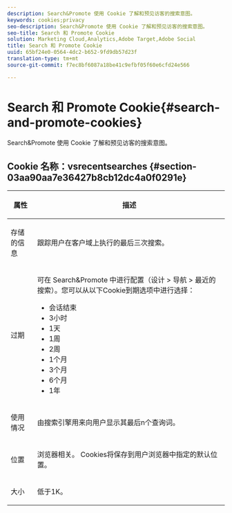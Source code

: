 ```yaml
---
description: Search&Promote 使用 Cookie 了解和预见访客的搜索意图。
keywords: cookies;privacy
seo-description: Search&Promote 使用 Cookie 了解和预见访客的搜索意图。
seo-title: Search 和 Promote Cookie
solution: Marketing Cloud,Analytics,Adobe Target,Adobe Social
title: Search 和 Promote Cookie
uuid: 65bf24e0-0564-4dc2-b652-9fd9db57d23f
translation-type: tm+mt
source-git-commit: f7ec8bf6087a18be41c9efbf05f60e6cfd24e566

---
```



# Search 和 Promote Cookie{#search-and-promote-cookies}

Search&amp;Promote 使用 Cookie 了解和预见访客的搜索意图。

## Cookie 名称：vsrecentsearches {#section-03aa90aa7e36427b8cb12dc4a0f0291e}

<table id="table_34AA90F2FFB84500A77D8F4C5008D453"> 
 <thead> 
  <tr> 
   <th colname="col1" class="entry"> <p>属性 </p> </th> 
   <th colname="col2" class="entry"> <p>描述 </p> </th> 
  </tr> 
 </thead>
 <tbody> 
  <tr> 
   <td colname="col1"> <p>存储的信息 </p> </td> 
   <td colname="col2"> <p> 跟踪用户在客户域上执行的最后三次搜索。 </p> </td> 
  </tr> 
  <tr> 
   <td colname="col1"> <p> 过期 </p> </td> 
   <td colname="col2"> <p>可在 Search&amp;Promote 中进行配置（<span class="uicontrol">设计</span> &gt; <span class="uicontrol">导航</span> &gt; <span class="uicontrol">最近的搜索</span>）。您可以从以下Cookie到期选项中进行选择： </p> <p> 
     <ul id="ul_28F564A6337D497699D5247F755981B8"> 
      <li id="li_6478BB5AF82341F787F92D03E277DBBB">会话结束 </li> 
      <li id="li_AF88B165365D4A63A82CB6ADD4542D66"> 3小时 </li> 
      <li id="li_339475FBAB2248348B54073A2386819D">1天 </li> 
      <li id="li_F30E6EF7A7FF467DB995D86AD0DF623B">1周 </li> 
      <li id="li_77E18CF7EF8E4B24BAC5440D2B87844B">2周 </li> 
      <li id="li_E8A5FF4C97F64BB087422B16AD1F61DB">1个月 </li> 
      <li id="li_C170092F7E5649FE876925B58E6C8580">3个月 </li> 
      <li id="li_08BD465A900A48BDA1283263047A33FD">6个月 </li> 
      <li id="li_85FEDE0283F7426B9AF49C72B5089257">1年 </li> 
     </ul> </p> </td> 
  </tr> 
  <tr> 
   <td colname="col1"> <p> 使用情况 </p> </td> 
   <td colname="col2"> <p>由搜索引擎用来向用户显示其最后n个查询词。 </p> </td> 
  </tr> 
  <tr> 
   <td colname="col1"> <p> 位置 </p> </td> 
   <td colname="col2"> <p>浏览器相关。 Cookies将保存到用户浏览器中指定的默认位置。 </p> </td> 
  </tr> 
  <tr> 
   <td colname="col1"> <p> 大小 </p> </td> 
   <td colname="col2"> <p>低于1K。 </p> </td> 
  </tr> 
 </tbody> 
</table>

